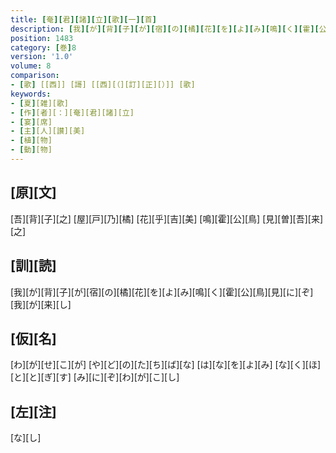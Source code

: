 ```yaml
---
title: [奄][君][諸][立][歌][一][首]
description: [我][が][背][子][が][宿][の][橘][花][を][よ][み][鳴][く][霍][公][鳥][見][に][ぞ][我][が][来][し]
position: 1483
category: [巻]8
version: '1.0'
volume: 8
comparison:
- [歌] [[西]] [謌] [[西][（][訂][正][）]] [歌]
keywords:
- [夏][雑][歌]
- [作][者][：][奄][君][諸][立]
- [宴][席]
- [主][人][讃][美]
- [植][物]
- [動][物]
---
```


## [原][文]

[吾][背][子][之] [屋][戸][乃][橘] [花][乎][吉][美] [鳴][霍][公][鳥] [見][曽][吾][来][之]

## [訓][読]

[我][が][背][子][が][宿][の][橘][花][を][よ][み][鳴][く][霍][公][鳥][見][に][ぞ][我][が][来][し]

## [仮][名]

[わ][が][せ][こ][が] [や][ど][の][た][ち][ば][な] [は][な][を][よ][み] [な][く][ほ][と][と][ぎ][す] [み][に][ぞ][わ][が][こ][し]

## [左][注]

[な][し]
